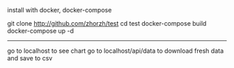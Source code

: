 install with docker, docker-compose

git clone http://github.com/zhorzh/test
cd test
docker-compose build
docker-compose up -d

---------------------------------------------------------------
go to localhost to see chart
go to localhost/api/data to download fresh data and save to csv
